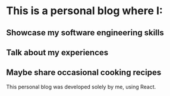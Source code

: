 # This is a personal blog where I:
## Showcase my software engineering skills
## Talk about my experiences
## Maybe share occasional cooking recipes
This personal blog was developed solely by me, using React.